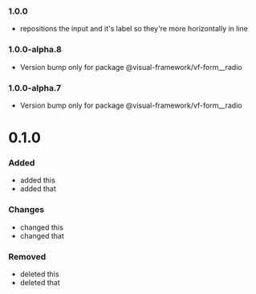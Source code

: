 ### 1.0.0

* repositions the input and it's label so they're more horizontally in line

### 1.0.0-alpha.8

* Version bump only for package @visual-framework/vf-form__radio

### 1.0.0-alpha.7

* Version bump only for package @visual-framework/vf-form__radio













































































































































# 0.1.0

### Added
* added this
* added that

### Changes

* changed this
* changed that

### Removed

* deleted this
* deleted that
